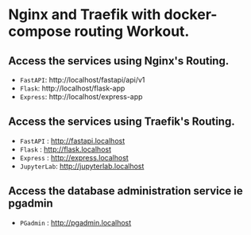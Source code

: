 # Nginx and Traefik with docker-compose routing Workout.

## Access the services using Nginx's Routing.

- `FastAPI`: http://localhost/fastapi/api/v1
- `Flask`: http://localhost/flask-app
- `Express`: http://localhost/express-app

## Access the services using Traefik's Routing.

- `FastAPI` : http://fastapi.localhost
- `Flask` : http://flask.localhost
- `Express` : http://express.localhost
- `JupyterLab`: http://jupyterlab.localhost

## Access the database administration service ie pgadmin
 - `PGadmin` : http://pgadmin.localhost
